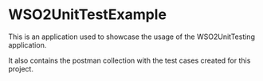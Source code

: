 # WSO2UnitTestExample

This is an application used to showcase the usage of the WSO2UnitTesting application.

It also contains the postman collection with the test cases created for this project.
